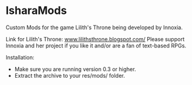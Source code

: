 # IsharaMods
Custom Mods for the game Lilith's Throne being developed by Innoxia.

Link for Lilith's Throne: www.lilithsthrone.blogspot.com/
Please support Innoxia and her project if you like it and/or are a fan of text-based RPGs.

Installation:
* Make sure you are running version 0.3 or higher.
* Extract the archive to your res/mods/ folder.

